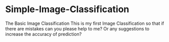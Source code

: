 # Simple-Image-Classification
The Basic Image Classification
This is my first Image Classification so that if there are mistakes can you please help to me? Or any suggestions to increase the accuracy of prediction?
